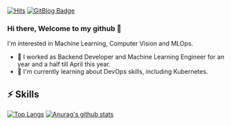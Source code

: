 [![Hits](https://hits.seeyoufarm.com/api/count/incr/badge.svg?url=https%3A%2F%2Fgithub.com%2Fhuhji&count_bg=%2379C83D&title_bg=%23555555&icon=&icon_color=%23E7E7E7&title=hits&edge_flat=false)](https://hits.seeyoufarm.com)
[![GitBlog Badge](https://img.shields.io/badge/GitBlog-blueviolet?style=flat&logo=GitHub&logoColor=white&link=https://huhji.github.io/)](https://huhji.github.io/)

### Hi there, Welcome to my github 👋
I'm interested in Machine Learning, Computer Vision and MLOps.

- 👼 I worked as Backend Developer and Machine Learning Engineer for an year and a half till April this year.
- 🌱 I'm currently learning about DevOps skills, including Kubernetes.


## ⚡ Skills
<!--
<img alt="Python" src ="https://img.shields.io/badge/Python-3776AB.svg?&style=flat&logo=Python&logoColor=white"/> <img alt="Docker" src ="https://img.shields.io/badge/Docker-2496ED.svg?&style=flat&logo=Docker&logoColor=white"/> <img alt="Django" src ="https://img.shields.io/badge/Django-092E20.svg?&style=flat&logo=Django&logoColor=white"/> <img alt="Kubernetes" src ="https://img.shields.io/badge/Kubernetes-326CE5.svg?&style=flat&logo=Kubernetes&logoColor=white"/> <img alt="Pytorch" src ="https://img.shields.io/badge/Pytorch-EE4C2C.svg?&style=flat&logo=Pytorch&logoColor=white"/> <img alt="scikit-learn" src ="https://img.shields.io/badge/scikit learn-F7931E.svg?&style=flat&logo=scikit-learn&logoColor=white"/> <img alt="Pandas" src ="https://img.shields.io/badge/Pandas-150458.svg?&style=flat&logo=Pandas&logoColor=white"/>
-->
[![Top Langs](https://github-readme-stats.vercel.app/api/top-langs/?username=huhji&layout=compact&langs_count=6)](https://github.com/anuraghazra/github-readme-stats)
[![Anurag's github stats](https://github-readme-stats.vercel.app/api?username=huhji&count_private=true&show_icons=true)](https://github.com/anuraghazra/github-readme-stats)


<!--
**huhji/huhji** is a ✨ _special_ ✨ repository because its `README.md` (this file) appears on your GitHub profile.
![PYTHON](https://img.shields.io/badge/PYTHON-★★★★☆-0696D7?style=flat&logo=Python&logoColor=white) 
Here are some ideas to get you started:

- 🔭 I’m currently working on ...
- 🌱 I’m currently learning ...
- 👯 I’m looking to collaborate on ...
- 🤔 I’m looking for help with ...
- 💬 Ask me about ...
- 📫 How to reach me: ...
- 😄 Pronouns: ...
- ⚡ Fun fact: ...
-->
